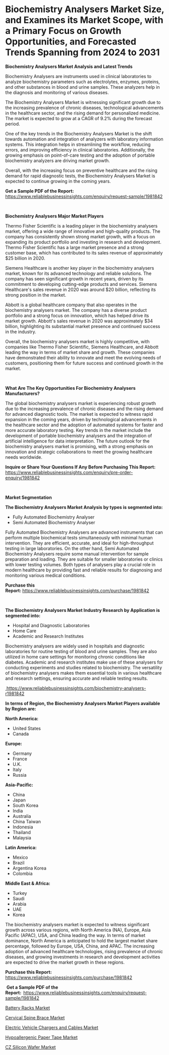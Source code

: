 <p><h1>Biochemistry Analysers Market Size, and Examines its Market Scope, with a Primary Focus on Growth Opportunities, and Forecasted Trends Spanning from 2024 to 2031</h1></p><p><strong>Biochemistry Analysers Market Analysis and Latest Trends</strong></p>
<p><p>Biochemistry Analysers are instruments used in clinical laboratories to analyze biochemistry parameters such as electrolytes, enzymes, proteins, and other substances in blood and urine samples. These analyzers help in the diagnosis and monitoring of various diseases.</p><p>The Biochemistry Analysers Market is witnessing significant growth due to the increasing prevalence of chronic diseases, technological advancements in the healthcare sector, and the rising demand for personalized medicine. The market is expected to grow at a CAGR of 9.2% during the forecast period.</p><p>One of the key trends in the Biochemistry Analysers Market is the shift towards automation and integration of analyzers with laboratory information systems. This integration helps in streamlining the workflow, reducing errors, and improving efficiency in clinical laboratories. Additionally, the growing emphasis on point-of-care testing and the adoption of portable biochemistry analyzers are driving market growth.</p><p>Overall, with the increasing focus on preventive healthcare and the rising demand for rapid diagnostic tests, the Biochemistry Analysers Market is expected to continue growing in the coming years.</p></p>
<p><strong>Get a Sample PDF of the Report:&nbsp;</strong> <a href="https://www.reliablebusinessinsights.com/enquiry/request-sample/1981842">https://www.reliablebusinessinsights.com/enquiry/request-sample/1981842</a></p>
<p>&nbsp;</p>
<p><strong>Biochemistry Analysers Major Market Players</strong></p>
<p><p>Thermo Fisher Scientific is a leading player in the biochemistry analysers market, offering a wide range of innovative and high-quality products. The company has consistently shown strong market growth, with a focus on expanding its product portfolio and investing in research and development. Thermo Fisher Scientific has a large market presence and a strong customer base, which has contributed to its sales revenue of approximately $25 billion in 2020.</p><p>Siemens Healthcare is another key player in the biochemistry analysers market, known for its advanced technology and reliable solutions. The company has seen significant growth in recent years, driven by its commitment to developing cutting-edge products and services. Siemens Healthcare's sales revenue in 2020 was around $20 billion, reflecting its strong position in the market.</p><p>Abbott is a global healthcare company that also operates in the biochemistry analysers market. The company has a diverse product portfolio and a strong focus on innovation, which has helped drive its market growth. Abbott's sales revenue in 2020 was approximately $34 billion, highlighting its substantial market presence and continued success in the industry.</p><p>Overall, the biochemistry analysers market is highly competitive, with companies like Thermo Fisher Scientific, Siemens Healthcare, and Abbott leading the way in terms of market share and growth. These companies have demonstrated their ability to innovate and meet the evolving needs of customers, positioning them for future success and continued growth in the market.</p></p>
<p>&nbsp;</p>
<p><strong>What Are The Key Opportunities For Biochemistry Analysers Manufacturers?</strong></p>
<p><p>The global biochemistry analysers market is experiencing robust growth due to the increasing prevalence of chronic diseases and the rising demand for advanced diagnostic tools. The market is expected to witness rapid expansion in the coming years, driven by technological advancements in the healthcare sector and the adoption of automated systems for faster and more accurate laboratory testing. Key trends in the market include the development of portable biochemistry analysers and the integration of artificial intelligence for data interpretation. The future outlook for the biochemistry analysers market is promising, with a strong emphasis on innovation and strategic collaborations to meet the growing healthcare needs worldwide.</p></p>
<p><strong>Inquire or Share Your Questions If Any Before Purchasing This Report:</strong> <a href="https://www.reliablebusinessinsights.com/enquiry/pre-order-enquiry/1981842">https://www.reliablebusinessinsights.com/enquiry/pre-order-enquiry/1981842</a></p>
<p>&nbsp;</p>
<p><strong>Market Segmentation</strong></p>
<p><strong>The Biochemistry Analysers Market Analysis by types is segmented into:</strong></p>
<p><ul><li>Fully Automated Biochemistry Analyser</li><li>Semi Automated Biochemistry Analyser</li></ul></p>
<p><p>Fully Automated Biochemistry Analysers are advanced instruments that can perform multiple biochemical tests simultaneously with minimal human intervention. They are efficient, accurate, and ideal for high-throughput testing in large laboratories. On the other hand, Semi Automated Biochemistry Analysers require some manual intervention for sample preparation and loading. They are suitable for smaller laboratories or clinics with lower testing volumes. Both types of analysers play a crucial role in modern healthcare by providing fast and reliable results for diagnosing and monitoring various medical conditions.</p></p>
<p><strong>Purchase this Report:&nbsp;</strong><a href="https://www.reliablebusinessinsights.com/purchase/1981842">https://www.reliablebusinessinsights.com/purchase/1981842</a></p>
<p>&nbsp;</p>
<p><strong>The Biochemistry Analysers Market Industry Research by Application is segmented into:</strong></p>
<p><ul><li>Hospital and Diagnostic Laboratories</li><li>Home Care</li><li>Academic and Research Institutes</li></ul></p>
<p><p>Biochemistry analysers are widely used in hospitals and diagnostic laboratories for routine testing of blood and urine samples. They are also utilized in home care settings for monitoring chronic conditions like diabetes. Academic and research institutes make use of these analysers for conducting experiments and studies related to biochemistry. The versatility of biochemistry analysers makes them essential tools in various healthcare and research settings, ensuring accurate and reliable testing results.</p></p>
<p><a href="https://www.reliablebusinessinsights.com/biochemistry-analysers-r1981842">&nbsp;https://www.reliablebusinessinsights.com/biochemistry-analysers-r1981842</a></p>
<p><strong>In terms of Region, the Biochemistry Analysers Market Players available by Region are:</strong></p>
<p>
    <p> <strong> North America: </strong>
        <ul>
            <li>United States</li>
            <li>Canada</li>
        </ul>
        </p> 
    <p> <strong> Europe: </strong>
        <ul>
            <li>Germany</li>
            <li>France</li>
            <li>U.K.</li>
            <li>Italy</li>
            <li>Russia</li>
        </ul>
        </p> 
    <p> <strong> Asia-Pacific: </strong>
        <ul>
            <li>China</li>
            <li>Japan</li>
            <li>South Korea</li>
            <li>India</li>
            <li>Australia</li>
            <li>China Taiwan</li>
            <li>Indonesia</li>
            <li>Thailand</li>
            <li>Malaysia</li>
        </ul>
        </p> 
    <p> <strong> Latin America: </strong>
        <ul>
            <li>Mexico</li>
            <li>Brazil</li>
            <li>Argentina Korea</li>
            <li>Colombia</li>
        </ul>
        </p> 
    <p> <strong> Middle East & Africa: </strong>
        <ul>
            <li>Turkey</li>
            <li>Saudi</li>
            <li>Arabia</li>
            <li>UAE</li>
            <li>Korea</li>
        </ul>
    </p>
    </p>
<p><p>The biochemistry analysers market is expected to witness significant growth across various regions, with North America (NA), Europe, Asia Pacific (APAC), USA, and China leading the way. In terms of market dominance, North America is anticipated to hold the largest market share percentage, followed by Europe, USA, China, and APAC. The increasing adoption of advanced healthcare technologies, rising prevalence of chronic diseases, and growing investments in research and development activities are expected to drive the market growth in these regions.</p></p>
<p><strong>Purchase this Report: </strong><a href="https://www.reliablebusinessinsights.com/purchase/1981842">https://www.reliablebusinessinsights.com/purchase/1981842</a></p>
<p>&nbsp;<strong>Get a Sample PDF of the Report:&nbsp;&nbsp;</strong><a href="https://www.reliablebusinessinsights.com/enquiry/request-sample/1981842">https://www.reliablebusinessinsights.com/enquiry/request-sample/1981842</a></p>
<p><strong></strong></p>
<p><p><a href="https://medium.com/@ruth.gibson8095/battery-racks-industry-analysis-report-its-market-size-growing-with-a-cagr-of-14-by-e0e31260b4bc">Battery Racks Market</a></p><p><a href="https://github.com/drzsklfn31/Market-Research-Report-List-1/blob/main/cervical-spine-brace-market.md">Cervical Spine Brace Market</a></p><p><a href="https://www.linkedin.com/pulse/electric-vehicle-chargers-cables-market-global-share-ranking-ef9xe?trackingId=HoLqeKCBRY%2Bjwz7ZApHpLw%3D%3D">Electric Vehicle Chargers and Cables Market</a></p><p><a href="https://github.com/bmorecock/Market-Research-Report-List-4/blob/main/hypoallergenic-paper-tape-market.md">Hypoallergenic Paper Tape Market</a></p><p><a href="https://medium.com/@colin.dunca43545/cz-silicon-wafer-market-share-and-new-trends-analysis-by-its-type-application-end-use-and-5baa691166e0">CZ Silicon Wafer Market</a></p></p>